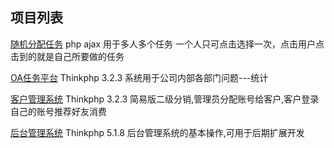 ## 项目列表

[随机分配任务](https://github.com/xue-y/php/tree/master/allot)
php ajax 
用于多人多个任务 一个人只可点击选择一次，点击用户点击到的就是自己所要做的任务

[OA任务平台](https://github.com/xue-y/php/tree/master/renwu)
Thinkphp 3.2.3 
系统用于公司内部各部门问题---统计

[客户管理系统](https://github.com/xue-y/php/tree/master/fenxiao)
Thinkphp 3.2.3 
简易版二级分销,管理员分配账号给客户,客户登录自己的账号推荐好友消费

[后台管理系统](https://github.com/xue-y/php/tree/master/backsys)
Thinkphp 5.1.8
后台管理系统的基本操作,可用于后期扩展开发

